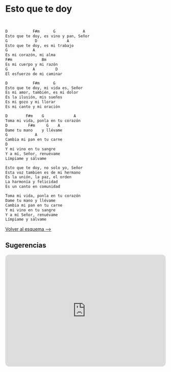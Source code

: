# Esto que te doy

``` bash hl_lines="21-28"


D           F#m      G            A
Esto que te doy, es vino y pan, Señor
G            D             A
Esto que te doy, es mi trabajo
G           A 
Es mi corazón, mi alma
F#m             Bm 
Es mi cuerpo y mi razón
G           A         D
El esfuerzo de mi caminar

D           F#m      G 
Esto que te doy, mi vida es, Señor
Es mi amor, también, es mi dolor
Es la ilusión, mis sueños
Es mi gozo y mi llorar
Es mi canto y mi oración

D        F#m    G             A
Toma mi vida, ponla en tu corazón
D         F#m     G    A
Dame tu mano    y llévame
G            A 
Cambia mi pan en tu carne
D          
Y mi vino en tu sangre
Y a mí, Señor, renuévame
Límpiame y sálvame

Esto que te doy, no solo yo, Señor
Esta voz tambien es de mi hermano
Es la unión, la paz, el orden
La harmonía y felicidad
Es un canto en comunidad

Toma mi vida, ponla en tu corazón
Dame tu mano y llévame
Cambia mi pan en tu carne
Y mi vino en tu sangre
Y a mí Señor, renuévame
Límpiame y sálvame

```


[Volver al esquema -->](../index.md)

## Sugerencias

<iframe style="border-radius:12px" src="https://open.spotify.com/embed/track/6EYC2cD1KUeOxNhaJbKCcK?utm_source=generator" width="100%" height="352" frameBorder="0" allowfullscreen="" allow="autoplay; clipboard-write; encrypted-media; fullscreen; picture-in-picture" loading="lazy"></iframe>